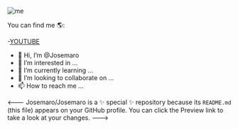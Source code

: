 
![me](https://res.cloudinary.com/coolness/image/upload/v1621341222/q7eq8ldu5wlosg9ywh33.jpg)

You can find me 🌎:

-[YOUTUBE](https://www.youtube.com/channel/UCPnjIYHTBRCnVyI5evXfy1A)

- 👋 Hi, I’m @Josemaro
- 👀 I’m interested in ...
- 🌱 I’m currently learning ...
- 💞️ I’m looking to collaborate on ...
- 📫 How to reach me ...

<---
Josemaro/Josemaro is a ✨ special ✨ repository because its `README.md` (this file) appears on your GitHub profile.
You can click the Preview link to take a look at your changes.
--->
